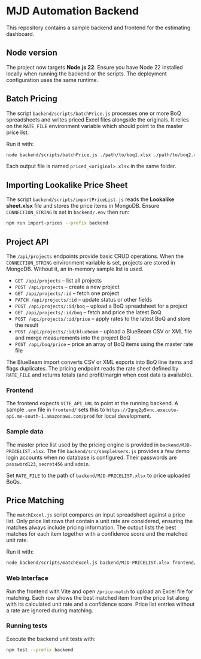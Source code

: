 # MJD Automation Backend

This repository contains a sample backend and frontend for the estimating dashboard.

## Node version

The project now targets **Node.js 22**. Ensure you have Node 22 installed locally when running the backend or the scripts. The deployment configuration uses the same runtime.

## Batch Pricing

The script `backend/scripts/batchPrice.js` processes one or more BoQ spreadsheets and writes priced Excel files alongside the originals. It relies on the `RATE_FILE` environment variable which should point to the master price list.

Run it with:

```bash
node backend/scripts/batchPrice.js ./path/to/boq1.xlsx ./path/to/boq2.xlsx
```

Each output file is named `priced_<original>.xlsx` in the same folder.

## Importing Lookalike Price Sheet

The script `backend/scripts/importPriceList.js` reads the **Lookalike sheet.xlsx**
file and stores the price items in MongoDB. Ensure `CONNECTION_STRING` is set in
`backend/.env` then run:

```bash
npm run import-prices --prefix backend
```

## Project API

The `/api/projects` endpoints provide basic CRUD operations. When the `CONNECTION_STRING` environment variable is set, projects are stored in MongoDB. Without it, an in-memory sample list is used.

- `GET /api/projects` – list all projects
- `POST /api/projects` – create a new project
- `GET /api/projects/:id` – fetch one project
- `PATCH /api/projects/:id` – update status or other fields
- `POST /api/projects/:id/boq` – upload a BoQ spreadsheet for a project
- `GET /api/projects/:id/boq` – fetch and price the latest BoQ
- `POST /api/projects/:id/price` – apply rates to the latest BoQ and store the result
- `POST /api/projects/:id/bluebeam` – upload a BlueBeam CSV or XML file and merge measurements into the project BoQ
- `POST /api/boq/price` – price an array of BoQ items using the master rate file

The BlueBeam import converts CSV or XML exports into BoQ line items and flags duplicates. The pricing endpoint reads the rate sheet defined by `RATE_FILE` and returns totals (and profit/margin when cost data is available).

### Frontend

The frontend expects `VITE_API_URL` to point at the running backend. A sample `.env` file in `frontend/` sets this to `https://2gng2p5vnc.execute-api.me-south-1.amazonaws.com/prod` for local development.

### Sample data

The master price list used by the pricing engine is provided in `backend/MJD-PRICELIST.xlsx`.
The file `backend/src/sampleUsers.js` provides a few demo login accounts when no database is configured. Their passwords are `password123`, `secret456` and `admin`.

Set `RATE_FILE` to the path of `backend/MJD-PRICELIST.xlsx` to price uploaded BoQs.

## Price Matching

The `matchExcel.js` script compares an input spreadsheet against a price list.
Only price list rows that contain a unit rate are considered, ensuring the
matches always include pricing information. The output lists the best matches for
each item together with a confidence score and the matched unit rate.

Run it with:

```bash
node backend/scripts/matchExcel.js backend/MJD-PRICELIST.xlsx frontend/Input.xlsx
```

### Web Interface

Run the frontend with Vite and open `/price-match` to upload an Excel file for
matching. Each row shows the best matched item from the price list along with
its calculated unit rate and a confidence score. Price list entries without a
rate are ignored during matching.

### Running tests

Execute the backend unit tests with:

```bash
npm test --prefix backend
```
